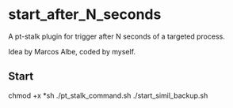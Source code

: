 # start_after_N_seconds

A pt-stalk plugin for trigger after N seconds of a targeted process.

Idea by Marcos Albe, coded by myself.


## Start

chmod +x *sh
./pt_stalk_command.sh
./start_simil_backup.sh
